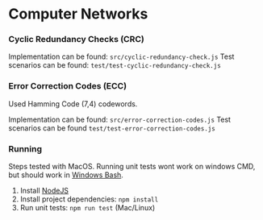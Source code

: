 # Computer Networks


### Cyclic Redundancy Checks (CRC)

Implementation can be found: `src/cyclic-redundancy-check.js`
Test scenarios can be found: `test/test-cyclic-redundancy-check.js`

### Error Correction Codes (ECC)

Used Hamming Code (7,4) codewords.

Implementation can be found: `src/error-correction-codes.js`
Test scenarios can be found `test/test-error-correction-codes.js`

### Running

Steps tested with MacOS.
Running unit tests wont work on windows CMD, but should work in [Windows Bash](https://www.howtogeek.com/249966/how-to-install-and-use-the-linux-bash-shell-on-windows-10/).

1. Install [NodeJS](https://nodejs.org/en/download/)
2. Install project dependencies: `npm install`
3. Run unit tests: `npm run test` (Mac/Linux)

